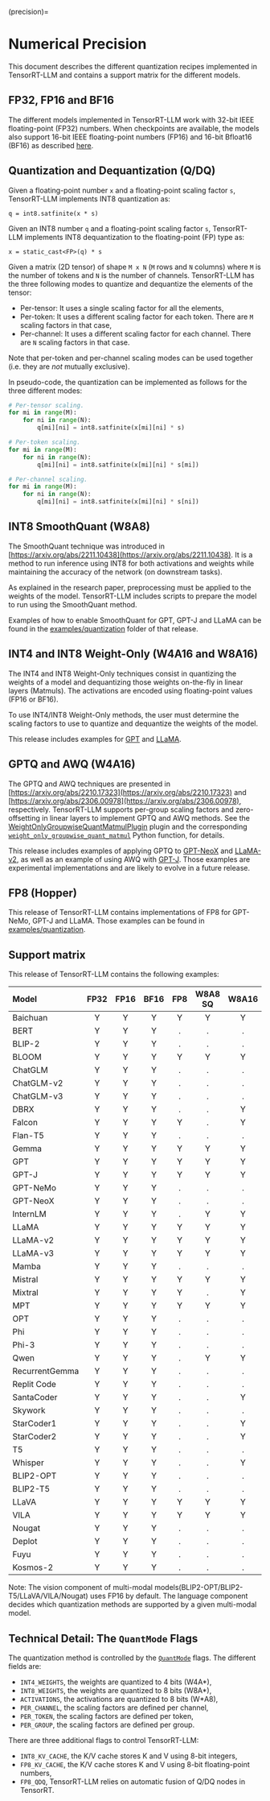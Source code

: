 (precision)=

# Numerical Precision

This document describes the different quantization recipes implemented in TensorRT-LLM and contains a support matrix
for the different models.

## FP32, FP16 and BF16

The different models implemented in TensorRT-LLM work with 32-bit IEEE
floating-point (FP32) numbers. When checkpoints are available, the models also
support 16-bit IEEE floating-point numbers (FP16) and 16-bit Bfloat16 (BF16) as
described [here](https://en.wikipedia.org/wiki/Bfloat16_floating-point_format).

## Quantization and Dequantization (Q/DQ)

Given a floating-point number `x` and a floating-point scaling factor `s`,
TensorRT-LLM implements INT8 quantization as:

```
q = int8.satfinite(x * s)
```

Given an INT8 number `q` and a floating-point scaling factor `s`, TensorRT-LLM
implements INT8 dequantization to the floating-point (FP) type as:

```
x = static_cast<FP>(q) * s
```

Given a matrix (2D tensor) of shape `M x N` (`M` rows and `N` columns) where
`M` is the number of tokens and `N` is the number of channels. TensorRT-LLM has
the three following modes to quantize and dequantize the elements of the
tensor:

 * Per-tensor: It uses a single scaling factor for all the elements,
 * Per-token: It uses a different scaling factor for each token. There are `M`
   scaling factors in that case,
 * Per-channel: It uses a different scaling factor for each channel. There are
   `N` scaling factors in that case.

Note that per-token and per-channel scaling modes can be used together (i.e.
they are _not_ mutually exclusive).

In pseudo-code, the quantization can be implemented as follows for the three
different modes:

```python
# Per-tensor scaling.
for mi in range(M):
    for ni in range(N):
        q[mi][ni] = int8.satfinite(x[mi][ni] * s)

# Per-token scaling.
for mi in range(M):
    for ni in range(N):
        q[mi][ni] = int8.satfinite(x[mi][ni] * s[mi])

# Per-channel scaling.
for mi in range(M):
    for ni in range(N):
        q[mi][ni] = int8.satfinite(x[mi][ni] * s[ni])
```

## INT8 SmoothQuant (W8A8)

The SmoothQuant technique was introduced in
[https://arxiv.org/abs/2211.10438](https://arxiv.org/abs/2211.10438). It is a
method to run inference using INT8 for both activations and weights while
maintaining the accuracy of the network (on downstream tasks).

As explained in the research paper, preprocessing must be applied to the
weights of the model. TensorRT-LLM includes scripts to prepare the model to
run using the SmoothQuant method.

Examples of how to enable SmoothQuant for GPT, GPT-J and LLaMA can be found in
the [examples/quantization](source:examples/quantization) folder of that release.

## INT4 and INT8 Weight-Only (W4A16 and W8A16)

The INT4 and INT8 Weight-Only techniques consist in quantizing the weights of
a model and dequantizing those weights on-the-fly in linear layers (Matmuls).
The activations are encoded using floating-point values (FP16 or BF16).

To use INT4/INT8 Weight-Only methods, the user must determine the scaling
factors to use to quantize and dequantize the weights of the model.

This release includes examples for [GPT](source:examples/gpt) and
[LLaMA](source:examples/llama).

## GPTQ and AWQ (W4A16)

The GPTQ and AWQ techniques are presented in
[https://arxiv.org/abs/2210.17323](https://arxiv.org/abs/2210.17323)
and
[https://arxiv.org/abs/2306.00978](https://arxiv.org/abs/2306.00978),
respectively. TensorRT-LLM supports per-group scaling factors and
zero-offsetting in linear layers to implement GPTQ and AWQ methods. See the
[WeightOnlyGroupwiseQuantMatmulPlugin](source:cpp/tensorrt_llm/plugins/weightOnlyGroupwiseQuantMatmulPlugin)
plugin and the corresponding
[`weight_only_groupwise_quant_matmul`](source:tensorrt_llm/quantization/functional.py)
Python function, for details.

This release includes examples of applying GPTQ to [GPT-NeoX](source:examples/gpt)
and [LLaMA-v2](source:examples/llama), as well as an example of using AWQ with
[GPT-J](source:examples/gptj). Those examples are experimental implementations and
are likely to evolve in a future release.

## FP8 (Hopper)

This release of TensorRT-LLM contains implementations of FP8 for GPT-NeMo,
GPT-J and LLaMA. Those examples can be found in
[examples/quantization](source:examples/quantization).

## Support matrix

This release of TensorRT-LLM contains the following examples:

| Model          | FP32  | FP16  | BF16  |  FP8  | W8A8 SQ | W8A16 | W4A16 | W4A16 AWQ | W4A16 GPTQ |
| :------------- | :---: | :---: | :---: | :---: | :-----: | :---: | :---: | :-------: | :--------: |
| Baichuan       |   Y   |   Y   |   Y   |   Y   |    Y    |   Y   |   Y   |     Y     |     Y      |
| BERT           |   Y   |   Y   |   Y   |   .   |    .    |   .   |   .   |     .     |     .      |
| BLIP-2         |   Y   |   Y   |   Y   |   .   |    .    |   .   |   .   |     .     |     .      |
| BLOOM          |   Y   |   Y   |   Y   |   Y   |    Y    |   Y   |   Y   |     .     |     .      |
| ChatGLM        |   Y   |   Y   |   Y   |   .   |    .    |   .   |   .   |     .     |     .      |
| ChatGLM-v2     |   Y   |   Y   |   Y   |   .   |    .    |   .   |   .   |     .     |     .      |
| ChatGLM-v3     |   Y   |   Y   |   Y   |   .   |    .    |   .   |   .   |     .     |     .      |
| DBRX           |   Y   |   Y   |   Y   |   .   |    .    |   Y   |   Y   |     .     |     .      |
| Falcon         |   Y   |   Y   |   Y   |   Y   |    .    |   Y   |   Y   |     Y     |     .      |
| Flan-T5        |   Y   |   Y   |   Y   |   .   |    .    |   .   |   .   |     .     |     .      |
| Gemma          |   Y   |   Y   |   Y   |   Y   |    Y    |   Y   |   Y   |     Y     |     .      |
| GPT            |   Y   |   Y   |   Y   |   Y   |    Y    |   Y   |   Y   |     .     |     .      |
| GPT-J          |   Y   |   Y   |   Y   |   Y   |    Y    |   Y   |   Y   |     Y     |     .      |
| GPT-NeMo       |   Y   |   Y   |   Y   |   .   |    .    |   .   |   .   |     .     |     .      |
| GPT-NeoX       |   Y   |   Y   |   Y   |   .   |    .    |   .   |   .   |     .     |     Y      |
| InternLM       |   Y   |   Y   |   Y   |   .   |    Y    |   Y   |   Y   |     .     |     .      |
| LLaMA          |   Y   |   Y   |   Y   |   Y   |    Y    |   Y   |   Y   |     Y     |     Y      |
| LLaMA-v2       |   Y   |   Y   |   Y   |   Y   |    Y    |   Y   |   Y   |     Y     |     Y      |
| LLaMA-v3       |   Y   |   Y   |   Y   |   Y   |    Y    |   Y   |   Y   |     Y     |     Y      |
| Mamba          |   Y   |   Y   |   Y   |   .   |    .    |   .   |   .   |     .     |     .      |
| Mistral        |   Y   |   Y   |   Y   |   Y   |    Y    |   Y   |   Y   |     Y     |     .      |
| Mixtral        |   Y   |   Y   |   Y   |   Y   |    .    |   Y   |   Y   |     .     |     .      |
| MPT            |   Y   |   Y   |   Y   |   Y   |    Y    |   Y   |   Y   |     Y     |     .      |
| OPT            |   Y   |   Y   |   Y   |   .   |    .    |   .   |   .   |     .     |     .      |
| Phi            |   Y   |   Y   |   Y   |   .   |    .    |   .   |   .   |     .     |     .      |
| Phi-3          |   Y   |   Y   |   Y   |   .   |    .    |   .   |   .   |     .     |     .      |
| Qwen           |   Y   |   Y   |   Y   |   .   |    Y    |   Y   |   Y   |     Y     |     Y      |
| RecurrentGemma |   Y   |   Y   |   Y   |   .   |    .    |   .   |   .   |     .     |     .      |
| Replit Code    |   Y   |   Y   |   Y   |   .   |    .    |   .   |   .   |     .     |     .      |
| SantaCoder     |   Y   |   Y   |   Y   |   .   |    .    |   Y   |   Y   |     .     |     .      |
| Skywork        |   Y   |   Y   |   Y   |   .   |    .    |   .   |   .   |     .     |     .      |
| StarCoder1     |   Y   |   Y   |   Y   |   .   |    .    |   Y   |   Y   |     .     |     .      |
| StarCoder2     |   Y   |   Y   |   Y   |   .   |    .    |   Y   |   Y   |     .     |     .      |
| T5             |   Y   |   Y   |   Y   |   .   |    .    |   .   |   .   |     .     |     .      |
| Whisper        |   Y   |   Y   |   Y   |   .   |    .    |   Y   |   Y   |     .     |     .      |
| BLIP2-OPT      |   Y   |   Y   |   Y   |   .   |    .    |   .   |   .   |     .     |     .      |
| BLIP2-T5       |   Y   |   Y   |   Y   |   .   |    .    |   .   |   .   |     .     |     .      |
| LLaVA          |   Y   |   Y   |   Y   |   Y   |    Y    |   Y   |   Y   |     Y     |     Y      |
| VILA           |   Y   |   Y   |   Y   |   Y   |    Y    |   Y   |   Y   |     Y     |     Y      |
| Nougat         |   Y   |   Y   |   Y   |   .   |    .    |   .   |   .   |     .     |     .      |
| Deplot         |   Y   |   Y   |   Y   |   .   |    .    |   .   |   .   |     .     |     .      |
| Fuyu           |   Y   |   Y   |   Y   |   .   |    .    |   .   |   .   |     .     |     .      |
| Kosmos-2       |   Y   |   Y   |   Y   |   .   |    .    |   .   |   .   |     .     |     .      |

Note: The vision component of multi-modal models(BLIP2-OPT/BLIP2-T5/LLaVA/VILA/Nougat) uses FP16 by default.
The language component decides which quantization methods are supported by a given multi-modal model.

## Technical Detail: The `QuantMode` Flags

The quantization method is controlled by the
[`QuantMode`](source:tensorrt_llm/quantization/mode.py) flags. The different fields
are:

 * `INT4_WEIGHTS`, the weights are quantized to 4 bits (W4A\*),
 * `INT8_WEIGHTS`, the weights are quantized to 8 bits (W8A\*),
 * `ACTIVATIONS`, the activations are quantized to 8 bits (W\*A8),
 * `PER_CHANNEL`, the scaling factors are defined per channel,
 * `PER_TOKEN`, the scaling factors are defined per token,
 * `PER_GROUP`, the scaling factors are defined per group.

There are three additional flags to control TensorRT-LLM:

 * `INT8_KV_CACHE`, the K/V cache stores K and V using 8-bit integers,
 * `FP8_KV_CACHE`, the K/V cache stores K and V using 8-bit floating-point numbers,
 * `FP8_QDQ`, TensorRT-LLM relies on automatic fusion of Q/DQ nodes in TensorRT.
